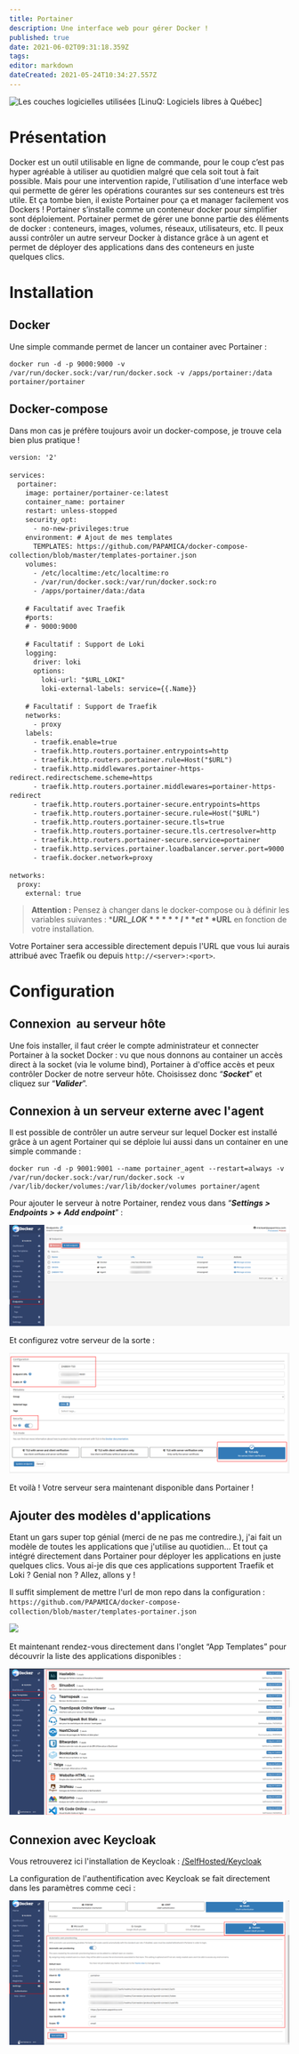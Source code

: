 ```yaml
---
title: Portainer
description: Une interface web pour gérer Docker !
published: true
date: 2021-06-02T09:31:18.359Z
tags: 
editor: markdown
dateCreated: 2021-05-24T10:34:27.557Z
---
```


![Les couches logicielles utilisées [LinuQ: Logiciels libres à Québec]](https://linuq.org/_media/projets/portainer_io.png)

# Présentation

Docker est un outil utilisable en ligne de commande, pour le coup c’est pas hyper agréable à utiliser au quotidien malgré que cela soit tout à fait possible. Mais pour une intervention rapide, l'utilisation d'une interface web qui permette de gérer les opérations courantes sur ses conteneurs est très utile. Et ça tombe bien, il existe Portainer pour ça et manager facilement vos Dockers ! Portainer s’installe comme un conteneur docker pour simplifier sont déploiement. Portainer permet de gérer une bonne partie des éléments de docker : conteneurs, images, volumes, réseaux, utilisateurs, etc. Il peux aussi contrôler un autre serveur Docker à distance grâce à un agent et permet de déployer des applications dans des conteneurs en juste quelques clics.

# Installation

## Docker

Une simple commande permet de lancer un container avec Portainer : 

```plaintext
docker run -d -p 9000:9000 -v /var/run/docker.sock:/var/run/docker.sock -v /apps/portainer:/data portainer/portainer
```

## Docker-compose

Dans mon cas je préfère toujours avoir un docker-compose, je trouve cela bien plus pratique !

```plaintext
version: '2'
  
services:
  portainer:
    image: portainer/portainer-ce:latest
    container_name: portainer
    restart: unless-stopped
    security_opt:
      - no-new-privileges:true
    environment: # Ajout de mes templates
      TEMPLATES: https://github.com/PAPAMICA/docker-compose-collection/blob/master/templates-portainer.json
    volumes:
      - /etc/localtime:/etc/localtime:ro
      - /var/run/docker.sock:/var/run/docker.sock:ro
      - /apps/portainer/data:/data
      
    # Facultatif avec Traefik  
    #ports:
    # - 9000:9000
    
    # Facultatif : Support de Loki
    logging:
      driver: loki
      options:
        loki-url: "$URL_LOKI"
        loki-external-labels: service={{.Name}}
    
    # Facultatif : Support de Traefik
    networks:
      - proxy  
    labels:
      - traefik.enable=true
      - traefik.http.routers.portainer.entrypoints=http
      - traefik.http.routers.portainer.rule=Host("$URL")
      - traefik.http.middlewares.portainer-https-redirect.redirectscheme.scheme=https
      - traefik.http.routers.portainer.middlewares=portainer-https-redirect
      - traefik.http.routers.portainer-secure.entrypoints=https
      - traefik.http.routers.portainer-secure.rule=Host("$URL")
      - traefik.http.routers.portainer-secure.tls=true
      - traefik.http.routers.portainer-secure.tls.certresolver=http
      - traefik.http.routers.portainer-secure.service=portainer
      - traefik.http.services.portainer.loadbalancer.server.port=9000
      - traefik.docker.network=proxy
    
networks:
  proxy:
    external: true
```

> **Attention :** Pensez à changer dans le docker-compose ou à définir les variables suivantes : ***$URL\_LOK*****I** et **$URL** en fonction de votre installation.

Votre Portainer sera accessible directement depuis l'URL que vous lui aurais attribué avec Traefik ou depuis `http://<server>:<port>`.

# Configuration

## Connexion  au serveur hôte

Une fois installer, il faut créer le compte administrateur et connecter Portainer à la socket Docker : vu que nous donnons au container un accès direct à la socket (via le volume bind), Portainer à d'office accès et peux contrôler Docker de notre serveur hôte. Choisissez donc “***Socket***” et cliquez sur “***Valider***”.

## Connexion à un serveur externe avec l'agent

Il est possible de contrôler un autre serveur sur lequel Docker est installé grâce à un agent Portainer qui se déploie lui aussi dans un container en une simple commande :

```plaintext
docker run -d -p 9001:9001 --name portainer_agent --restart=always -v /var/run/docker.sock:/var/run/docker.sock -v /var/lib/docker/volumes:/var/lib/docker/volumes portainer/agent
```

Pour ajouter le serveur à notre Portainer, rendez vous dans “***Settings > Endpoints > + Add endpoint***” :

![](/image_2021-05-03_213224.png)

Et configurez votre serveur de la sorte : 

![](/image_2021-05-03_213454.png)

Et voilà ! Votre serveur sera maintenant disponible dans Portainer !

## Ajouter des modèles d'applications

Etant un gars super top génial (merci de ne pas me contredire.), j'ai fait un modèle de toutes les applications que j'utilise au quotidien… Et tout ça intégré directement dans Portainer pour déployer les applications en juste quelques clics. Vous ai-je dis que ces applications supportent Traefik et Loki ? Genial non ? Allez, allons y !

Il suffit simplement de mettre l'url de mon repo dans la configuration : `https://github.com/PAPAMICA/docker-compose-collection/blob/master/templates-portainer.json`

![](https://camo.githubusercontent.com/576de2c1f125016f37a6ddfb36546e78cfb49cd8a61ce8c156e329c723c424f0/68747470733a2f2f692e696d6775722e636f6d2f4d34397373434e2e706e67)

Et maintenant rendez-vous directement dans l'onglet “App Templates” pour découvrir la liste des applications disponibles :

![](/image_2021-05-03_211850.png)

## Connexion avec Keycloak

Vous retrouverez ici l'installation de Keycloak : [/SelfHosted/Keycloak](/SelfHosted/Keycloak)

La configuration de l'authentification avec Keycloak se fait directement dans les paramètres comme ceci :

![](/image_2021-05-03_212514.png)